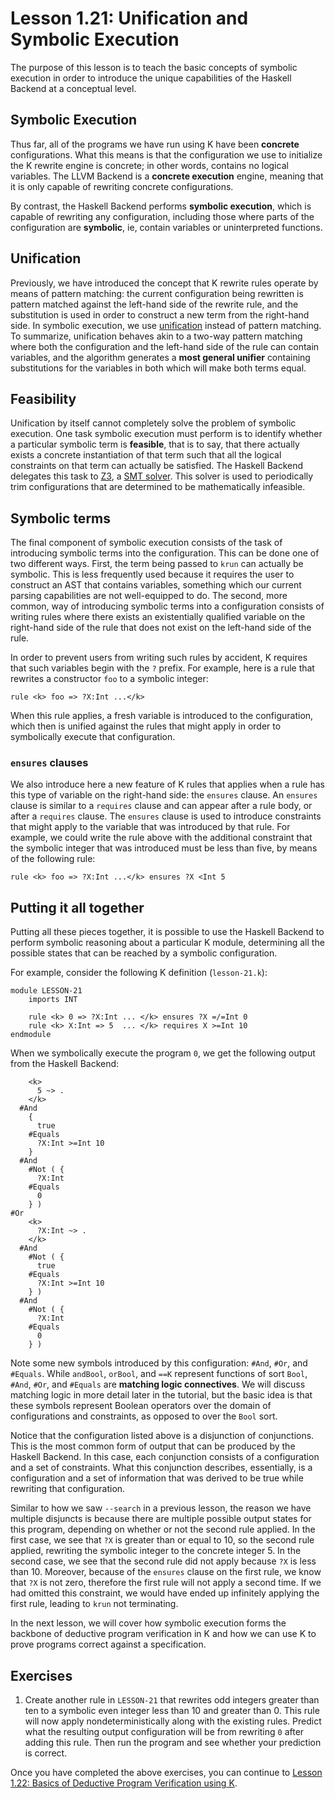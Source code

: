 # Lesson 1.21: Unification and Symbolic Execution

The purpose of this lesson is to teach the basic concepts of symbolic execution
in order to introduce the unique capabilities of the Haskell Backend at a
conceptual level.

## Symbolic Execution

Thus far, all of the programs we have run using K have been **concrete**
configurations. What this means is that the configuration we use to initialize
the K rewrite engine is concrete; in other words, contains no logical
variables. The LLVM Backend is a **concrete execution** engine, meaning that
it is only capable of rewriting concrete configurations.

By contrast, the Haskell Backend performs **symbolic execution**, which is
capable of rewriting any configuration, including those where parts of the
configuration are **symbolic**, ie, contain variables or uninterpreted
functions.

## Unification

Previously, we have introduced the concept that K rewrite rules operate by 
means of pattern matching: the current configuration being rewritten is pattern
matched against the left-hand side of the rewrite rule, and the substitution
is used in order to construct a new term from the right-hand side. In symbolic
execution, we use
[unification](https://en.wikipedia.org/wiki/Unification_%28computer_science%29)
instead of pattern matching. To summarize, unification behaves akin to a
two-way pattern matching where both the configuration and the left-hand side
of the rule can contain variables, and the algorithm generates a
**most general unifier** containing substitutions for the variables in both
which will make both terms equal.

## Feasibility

Unification by itself cannot completely solve the problem of symbolic
execution. One task symbolic execution must perform is to identify whether
a particular symbolic term is **feasible**, that is to say, that there actually
exists a concrete instantiation of that term such that all the logical
constraints on that term can actually be satisfied. The Haskell Backend
delegates this task to [Z3](https://github.com/Z3Prover/z3), a 
[SMT solver](https://en.wikipedia.org/wiki/Satisfiability_modulo_theories).
This solver is used to periodically trim configurations that are determined
to be mathematically infeasible.

## Symbolic terms

The final component of symbolic execution consists of the task of introducing
symbolic terms into the configuration. This can be done one of two different
ways. First, the term being passed to `krun` can actually be symbolic. This
is less frequently used because it requires the user to construct an AST
that contains variables, something which our current parsing capabilities are
not well-equipped to do. The second, more common, way of introducing symbolic
terms into a configuration consists of writing rules where there exists an
existentially qualified variable on the right-hand side of the rule that does
not exist on the left-hand side of the rule.

In order to prevent users from writing such rules by accident, K requires
that such variables begin with the `?` prefix. For example, here is a rule
that rewrites a constructor `foo` to a symbolic integer:

```
rule <k> foo => ?X:Int ...</k>
```

When this rule applies, a fresh variable is introduced to the configuration, which
then is unified against the rules that might apply in order to symbolically
execute that configuration.

### `ensures` clauses

We also introduce here a new feature of K rules that applies when a rule
has this type of variable on the right-hand side: the `ensures` clause.
An `ensures` clause is similar to a `requires` clause and can appear after
a rule body, or after a `requires` clause. The `ensures` clause is used to
introduce constraints that might apply to the variable that was introduced by
that rule. For example, we could write the rule above with the additional
constraint that the symbolic integer that was introduced must be less than
five, by means of the following rule:

```
rule <k> foo => ?X:Int ...</k> ensures ?X <Int 5
```

## Putting it all together

Putting all these pieces together, it is possible to use the Haskell Backend
to perform symbolic reasoning about a particular K module, determining all the
possible states that can be reached by a symbolic configuration.

For example, consider the following K definition (`lesson-21.k`):

```k
module LESSON-21
    imports INT

    rule <k> 0 => ?X:Int ... </k> ensures ?X =/=Int 0
    rule <k> X:Int => 5  ... </k> requires X >=Int 10
endmodule
```

When we symbolically execute the program `0`, we get the following output
from the Haskell Backend:

```
    <k>
      5 ~> .
    </k>
  #And
    {
      true
    #Equals
      ?X:Int >=Int 10
    }
  #And
    #Not ( {
      ?X:Int
    #Equals
      0
    } )
#Or
    <k>
      ?X:Int ~> .
    </k>
  #And
    #Not ( {
      true
    #Equals
      ?X:Int >=Int 10
    } )
  #And
    #Not ( {
      ?X:Int
    #Equals
      0
    } )
```

Note some new symbols introduced by this configuration: `#And`, `#Or`, and
`#Equals`. While `andBool`, `orBool`, and `==K` represent functions of sort
`Bool`, `#And`, `#Or`, and `#Equals` are **matching logic connectives**. We
will discuss matching logic in more detail later in the tutorial, but the basic
idea is that these symbols represent Boolean operators over the domain of
configurations and constraints, as opposed to over the `Bool` sort.

Notice that the configuration listed above is a disjunction of conjunctions.
This is the most common form of output that can be produced by the Haskell
Backend. In this case, each conjunction consists of a configuration and a set
of constraints. What this conjunction describes, essentially, is a
configuration and a set of information that was derived to be true while
rewriting that configuration.

Similar to how we saw `--search` in a previous lesson, the reason we have
multiple disjuncts is because there are multiple possible output states
for this program, depending on whether or not the second rule applied. In the
first case, we see that `?X` is greater than or equal to 10, so the second rule
applied, rewriting the symbolic integer to the concrete integer 5. In the
second case, we see that the second rule did not apply because `?X` is less
than 10. Moreover, because of the `ensures` clause on the first rule, we know
that `?X` is not zero, therefore the first rule will not apply a second time.
If we had omitted this constraint, we would have ended up infinitely applying
the first rule, leading to `krun` not terminating.

In the next lesson, we will cover how symbolic execution forms the backbone
of deductive program verification in K and how we can use K to prove programs
correct against a specification.

## Exercises

1. Create another rule in `LESSON-21` that rewrites odd integers greater than
ten to a symbolic even integer less than 10 and greater than 0. This rule will
now apply nondeterministically along with the existing rules. Predict what the
resulting output configuration will be from rewriting `0` after adding this
rule. Then run the program and see whether your prediction is correct.

Once you have completed the above exercises, you can continue to
[Lesson 1.22: Basics of Deductive Program Verification using K](../22_proofs/README.md).
